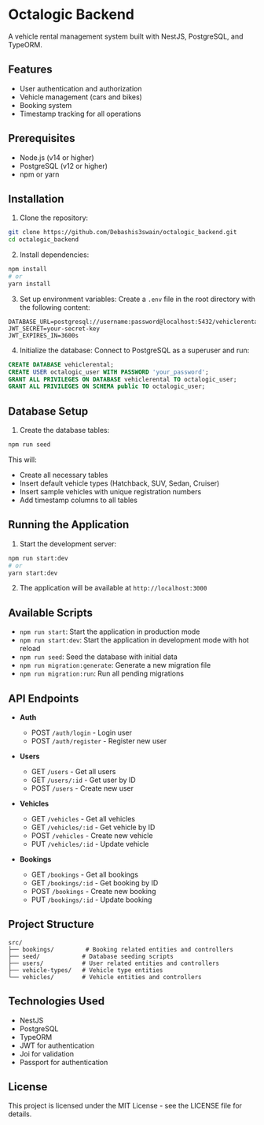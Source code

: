 # Octalogic Backend

A vehicle rental management system built with NestJS, PostgreSQL, and TypeORM.

## Features

- User authentication and authorization
- Vehicle management (cars and bikes)
- Booking system
- Timestamp tracking for all operations

## Prerequisites

- Node.js (v14 or higher)
- PostgreSQL (v12 or higher)
- npm or yarn

## Installation

1. Clone the repository:
```bash
git clone https://github.com/Debashis3swain/octalogic_backend.git
cd octalogic_backend
```

2. Install dependencies:
```bash
npm install
# or
yarn install
```

3. Set up environment variables:
Create a `.env` file in the root directory with the following content:
```
DATABASE_URL=postgresql://username:password@localhost:5432/vehiclerental
JWT_SECRET=your-secret-key
JWT_EXPIRES_IN=3600s
```

4. Initialize the database:
Connect to PostgreSQL as a superuser and run:
```sql
CREATE DATABASE vehiclerental;
CREATE USER octalogic_user WITH PASSWORD 'your_password';
GRANT ALL PRIVILEGES ON DATABASE vehiclerental TO octalogic_user;
GRANT ALL PRIVILEGES ON SCHEMA public TO octalogic_user;
```

## Database Setup

1. Create the database tables:
```bash
npm run seed
```

This will:
- Create all necessary tables
- Insert default vehicle types (Hatchback, SUV, Sedan, Cruiser)
- Insert sample vehicles with unique registration numbers
- Add timestamp columns to all tables

## Running the Application

1. Start the development server:
```bash
npm run start:dev
# or
yarn start:dev
```

2. The application will be available at `http://localhost:3000`

## Available Scripts

- `npm run start`: Start the application in production mode
- `npm run start:dev`: Start the application in development mode with hot reload
- `npm run seed`: Seed the database with initial data
- `npm run migration:generate`: Generate a new migration file
- `npm run migration:run`: Run all pending migrations

## API Endpoints

- **Auth**
  - POST `/auth/login` - Login user
  - POST `/auth/register` - Register new user

- **Users**
  - GET `/users` - Get all users
  - GET `/users/:id` - Get user by ID
  - POST `/users` - Create new user

- **Vehicles**
  - GET `/vehicles` - Get all vehicles
  - GET `/vehicles/:id` - Get vehicle by ID
  - POST `/vehicles` - Create new vehicle
  - PUT `/vehicles/:id` - Update vehicle

- **Bookings**
  - GET `/bookings` - Get all bookings
  - GET `/bookings/:id` - Get booking by ID
  - POST `/bookings` - Create new booking
  - PUT `/bookings/:id` - Update booking

## Project Structure

```
src/
├── bookings/         # Booking related entities and controllers
├── seed/            # Database seeding scripts
├── users/           # User related entities and controllers
├── vehicle-types/   # Vehicle type entities
└── vehicles/        # Vehicle entities and controllers
```

## Technologies Used

- NestJS
- PostgreSQL
- TypeORM
- JWT for authentication
- Joi for validation
- Passport for authentication

## License

This project is licensed under the MIT License - see the LICENSE file for details.
